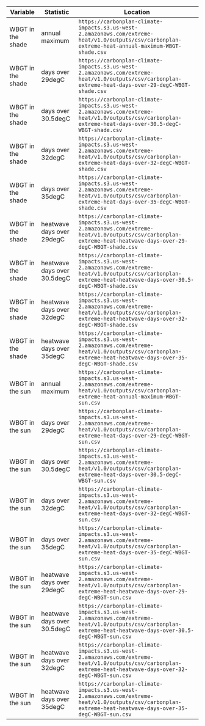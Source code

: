| Variable          | Statistic                   | Location                                                                                                                                                          |
| ----------------- | --------------------------- | ----------------------------------------------------------------------------------------------------------------------------------------------------------------- |
| WBGT in the shade | annual maximum              | `https://carbonplan-climate-impacts.s3.us-west-2.amazonaws.com/extreme-heat/v1.0/outputs/csv/carbonplan-extreme-heat-annual-maximum-WBGT-shade.csv`               |
| WBGT in the shade | days over 29degC            | `https://carbonplan-climate-impacts.s3.us-west-2.amazonaws.com/extreme-heat/v1.0/outputs/csv/carbonplan-extreme-heat-days-over-29-degC-WBGT-shade.csv`            |
| WBGT in the shade | days over 30.5degC          | `https://carbonplan-climate-impacts.s3.us-west-2.amazonaws.com/extreme-heat/v1.0/outputs/csv/carbonplan-extreme-heat-days-over-30.5-degC-WBGT-shade.csv`          |
| WBGT in the shade | days over 32degC            | `https://carbonplan-climate-impacts.s3.us-west-2.amazonaws.com/extreme-heat/v1.0/outputs/csv/carbonplan-extreme-heat-days-over-32-degC-WBGT-shade.csv`            |
| WBGT in the shade | days over 35degC            | `https://carbonplan-climate-impacts.s3.us-west-2.amazonaws.com/extreme-heat/v1.0/outputs/csv/carbonplan-extreme-heat-days-over-35-degC-WBGT-shade.csv`            |
| WBGT in the shade | heatwave days over 29degC   | `https://carbonplan-climate-impacts.s3.us-west-2.amazonaws.com/extreme-heat/v1.0/outputs/csv/carbonplan-extreme-heat-heatwave-days-over-29-degC-WBGT-shade.csv`   |
| WBGT in the shade | heatwave days over 30.5degC | `https://carbonplan-climate-impacts.s3.us-west-2.amazonaws.com/extreme-heat/v1.0/outputs/csv/carbonplan-extreme-heat-heatwave-days-over-30.5-degC-WBGT-shade.csv` |
| WBGT in the shade | heatwave days over 32degC   | `https://carbonplan-climate-impacts.s3.us-west-2.amazonaws.com/extreme-heat/v1.0/outputs/csv/carbonplan-extreme-heat-heatwave-days-over-32-degC-WBGT-shade.csv`   |
| WBGT in the shade | heatwave days over 35degC   | `https://carbonplan-climate-impacts.s3.us-west-2.amazonaws.com/extreme-heat/v1.0/outputs/csv/carbonplan-extreme-heat-heatwave-days-over-35-degC-WBGT-shade.csv`   |
| WBGT in the sun   | annual maximum              | `https://carbonplan-climate-impacts.s3.us-west-2.amazonaws.com/extreme-heat/v1.0/outputs/csv/carbonplan-extreme-heat-annual-maximum-WBGT-sun.csv`                 |
| WBGT in the sun   | days over 29degC            | `https://carbonplan-climate-impacts.s3.us-west-2.amazonaws.com/extreme-heat/v1.0/outputs/csv/carbonplan-extreme-heat-days-over-29-degC-WBGT-sun.csv`              |
| WBGT in the sun   | days over 30.5degC          | `https://carbonplan-climate-impacts.s3.us-west-2.amazonaws.com/extreme-heat/v1.0/outputs/csv/carbonplan-extreme-heat-days-over-30.5-degC-WBGT-sun.csv`            |
| WBGT in the sun   | days over 32degC            | `https://carbonplan-climate-impacts.s3.us-west-2.amazonaws.com/extreme-heat/v1.0/outputs/csv/carbonplan-extreme-heat-days-over-32-degC-WBGT-sun.csv`              |
| WBGT in the sun   | days over 35degC            | `https://carbonplan-climate-impacts.s3.us-west-2.amazonaws.com/extreme-heat/v1.0/outputs/csv/carbonplan-extreme-heat-days-over-35-degC-WBGT-sun.csv`              |
| WBGT in the sun   | heatwave days over 29degC   | `https://carbonplan-climate-impacts.s3.us-west-2.amazonaws.com/extreme-heat/v1.0/outputs/csv/carbonplan-extreme-heat-heatwave-days-over-29-degC-WBGT-sun.csv`     |
| WBGT in the sun   | heatwave days over 30.5degC | `https://carbonplan-climate-impacts.s3.us-west-2.amazonaws.com/extreme-heat/v1.0/outputs/csv/carbonplan-extreme-heat-heatwave-days-over-30.5-degC-WBGT-sun.csv`   |
| WBGT in the sun   | heatwave days over 32degC   | `https://carbonplan-climate-impacts.s3.us-west-2.amazonaws.com/extreme-heat/v1.0/outputs/csv/carbonplan-extreme-heat-heatwave-days-over-32-degC-WBGT-sun.csv`     |
| WBGT in the sun   | heatwave days over 35degC   | `https://carbonplan-climate-impacts.s3.us-west-2.amazonaws.com/extreme-heat/v1.0/outputs/csv/carbonplan-extreme-heat-heatwave-days-over-35-degC-WBGT-sun.csv`     |
